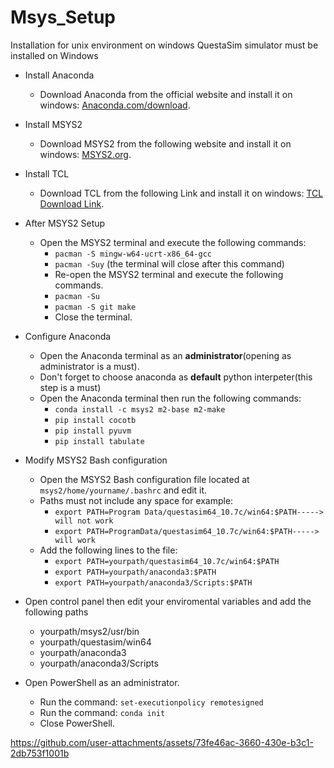 # Msys_Setup
Installation for unix environment on windows 
QuestaSim simulator must be installed on Windows<br/>
* Install Anaconda<br/>
   * Download Anaconda from the official website and install it on windows: [Anaconda.com/download](https://www.anaconda.com/download/).<br/>

* Install MSYS2<br/>
   * Download MSYS2 from the following website and install it on windows: [MSYS2.org](https://www.msys2.org/).<br/>

* Install TCL<br/>
   * Download TCL from the following Link and install it on windows: [TCL Download Link](https://www.mediafire.com/file/f8mz3hx4fh6lnba/ActiveTcl-8.6.13.0000-MSWin32-x64-559160e0.rar/file).<br/>

* After MSYS2 Setup<br/>
   * Open the MSYS2 terminal and execute the following commands:<br/>
     * `pacman -S mingw-w64-ucrt-x86_64-gcc`<br/>
     * `pacman -Suy` (the terminal will close after this command)<br/>
     *  Re-open the MSYS2 terminal and execute the following commands.<br/>
     * `pacman -Su`<br/>
     * `pacman -S git make`<br/>
     * Close the terminal.<br/>

* Configure Anaconda<br/>
   * Open the Anaconda terminal as an **administrator**(opening as administrator is a must).<br/>
   * Don't forget to choose anaconda as **default** python interpeter(this step is a must)<br/>
   * Open the Anaconda terminal then run the following commands:<br/>
     * `conda install -c msys2 m2-base m2-make`<br/>
     * `pip install cocotb`<br/>
     * `pip install pyuvm`<br/>
     * `pip install tabulate`<br/>

* Modify MSYS2 Bash configuration<br/>
   * Open the MSYS2 Bash configuration file located at `msys2/home/yourname/.bashrc` and edit it.<br/>
   * Paths must not include any space for example:
     * `export PATH=Program Data/questasim64_10.7c/win64:$PATH-----> will not work`<br/>
     * `export PATH=ProgramData/questasim64_10.7c/win64:$PATH-----> will work`<br/>
   * Add the following lines to the file:<br/>
     * `export PATH=yourpath/questasim64_10.7c/win64:$PATH`<br/>
     * `export PATH=yourpath/anaconda3:$PATH`<br/>
     * `export PATH=yourpath/anaconda3/Scripts:$PATH`<br/>

* Open control panel then edit your enviromental variables and add the following paths<br/>
   * yourpath/msys2/usr/bin
   * yourpath/questasim/win64
   * yourpath/anaconda3
   * yourpath/anaconda3/Scripts

* Open PowerShell as an administrator.<br/>
   * Run the command: `set-executionpolicy remotesigned`<br/>
   * Run the command: `conda init`<br/>
   * Close PowerShell.<br/>


https://github.com/user-attachments/assets/73fe46ac-3660-430e-b3c1-2db753f1001b

